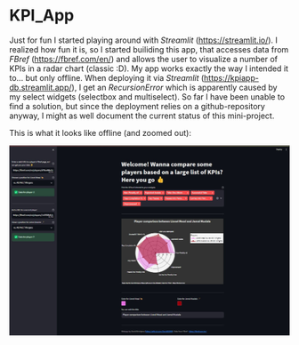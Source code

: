 # KPI_App

Just for fun I started playing around with *Streamlit* (https://streamlit.io/). I realized how fun it is, so I started builiding this app, that accesses data from *FBref* (https://fbref.com/en/) and allows the user to visualize a number of KPIs in a radar chart (classic :D). My app works exactly the way I intended it to... but only offline. 
When deploying it via *Streamlit* (https://kpiapp-db.streamlit.app/), I get an *RecursionError* which is apparently caused by my select widgets (selectbox and multiselect).
So far I have been unable to find a solution, but since the deployment relies on a github-repository anyway, I might as well document the current status of this mini-project.

This is what it looks like offline (and zoomed out): <br>


![The App](https://github.com/DavidB1999/KPI_App/blob/main/WebApp.jpg)
